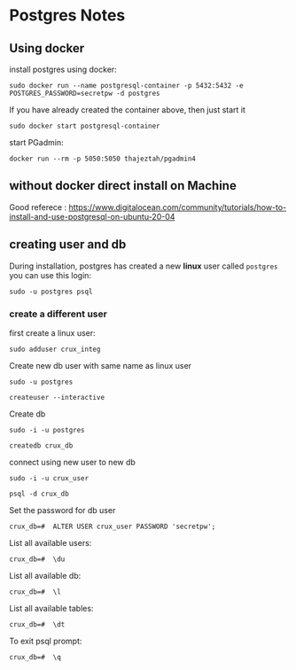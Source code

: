 # Postgres Notes

## Using docker

install postgres using docker:

```
sudo docker run --name postgresql-container -p 5432:5432 -e POSTGRES_PASSWORD=secretpw -d postgres
```

If you have already created the container above, then just start it

```
sudo docker start postgresql-container
```

start PGadmin:

```
docker run --rm -p 5050:5050 thajeztah/pgadmin4
```

## without docker direct install on Machine

Good referece : https://www.digitalocean.com/community/tutorials/how-to-install-and-use-postgresql-on-ubuntu-20-04

## creating user and db

During installation, postgres has created a new **linux** user called `postgres` you can use this login:

```
sudo -u postgres psql
```

### create a different user

first create a linux user: 

```
sudo adduser crux_integ
```

Create new db user with same name as linux user

```
sudo -u postgres

createuser --interactive

```

Create db

```
sudo -i -u postgres

createdb crux_db
```

connect using new user to new db

```
sudo -i -u crux_user

psql -d crux_db

```

Set the password for db user

```
crux_db=#  ALTER USER crux_user PASSWORD 'secretpw';
```

List all available users:

```
crux_db=#  \du
```

List all available db:

```
crux_db=#  \l
```

List all available tables:

```
crux_db=#  \dt
```

To exit psql prompt:

```
crux_db=#  \q
```



